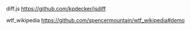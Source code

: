 <!-- wiki.js
https://github.com/tanin47/wiky.js -->
diff.js
https://github.com/kpdecker/jsdiff

wtf_wikipedia
https://github.com/spencermountain/wtf_wikipedia#demo